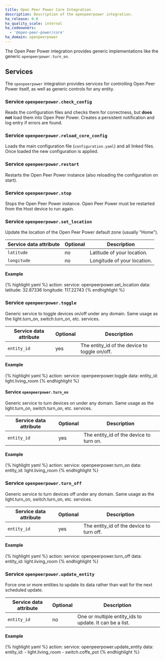 ```yaml
---
title: Open Peer Power Core Integration
description: Description of the openpeerpower integration.
ha_release: 0.0
ha_quality_scale: internal
ha_codeowners:
  - '@open-peer-power/core'
ha_domain: openpeerpower
---
```


The Open Peer Power integration provides generic implementations like the generic `openpeerpower.turn_on`.

## Services

The `openpeerpower` integration provides services for controlling Open Peer Power itself, as well as generic controls for any entity.

### Service `openpeerpower.check_config`

Reads the configuration files and checks them for correctness, but **does not** load them into Open Peer Power. Creates a persistent notification and log entry if errors are found.

### Service `openpeerpower.reload_core_config`

Loads the main configuration file (`configuration.yaml`) and all linked files. Once loaded the new configuration is applied.

### Service `openpeerpower.restart`

Restarts the Open Peer Power instance (also reloading the configuration on start).

### Service `openpeerpower.stop`

Stops the Open Peer Power instance. Open Peer Power must be restarted from the Host device to run again.

### Service `openpeerpower.set_location`

Update the location of the Open Peer Power default zone (usually "Home").

| Service data attribute    | Optional | Description                                           |
|---------------------------|----------|-------------------------------------------------------|
| `latitude`                |       no | Latitude of your location.                            |
| `longitude`               |       no | Longitude of your location.                           |

#### Example

{% highlight yaml %}
action:
  service: openpeerpower.set_location
  data:
    latitude: 32.87336
    longitude: 117.22743
{% endhighlight %}

### Service `openpeerpower.toggle` 

Generic service to toggle devices on/off under any domain. Same usage as the light.turn_on, switch.turn_on, etc. services.

| Service data attribute    | Optional | Description                                           |
|---------------------------|----------|-------------------------------------------------------|
| `entity_id`               |       yes | The entity_id of the device to toggle on/off.         |

#### Example

{% highlight yaml %}
action:
  service: openpeerpower.toggle
  data:
    entity_id: light.living_room
{% endhighlight %}

#### Service `openpeerpower.turn_on` 

Generic service to turn devices on under any domain. Same usage as the light.turn_on, switch.turn_on, etc. services.

| Service data attribute    | Optional | Description                                           |
|---------------------------|----------|-------------------------------------------------------|
| `entity_id`               |       yes | The entity_id of the device to turn on.               |

#### Example

{% highlight yaml %}
action:
  service: openpeerpower.turn_on
  data:
    entity_id: light.living_room
{% endhighlight %}

### Service `openpeerpower.turn_off` 

Generic service to turn devices off under any domain. Same usage as the light.turn_on, switch.turn_on, etc. services.

| Service data attribute    | Optional | Description                                           |
|---------------------------|----------|-------------------------------------------------------|
| `entity_id`               |       yes | The entity_id of the device to turn off.              |

#### Example

{% highlight yaml %}
action:
  service: openpeerpower.turn_off
  data:
    entity_id: light.living_room
{% endhighlight %}

### Service `openpeerpower.update_entity` 

Force one or more entities to update its data rather than wait for the next scheduled update.

| Service data attribute    | Optional | Description                                           |
|---------------------------|----------|-------------------------------------------------------|
| `entity_id`               |       no | One or multiple entity_ids to update. It can be a list.  |

#### Example

{% highlight yaml %}
action:
  service: openpeerpower.update_entity
  data:
    entity_id:
    - light.living_room
    - switch.coffe_pot
{% endhighlight %}
